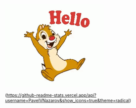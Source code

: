 
<img src = "https://github.com/PavelVNazarov/PavelVNazarov/blob/main/hello-hi.gif" alt="The unlimited" width = "320"> 


(https://github-readme-stats.vercel.app/api?username=PavelVNazarov&show_icons=true&theme=radical)
